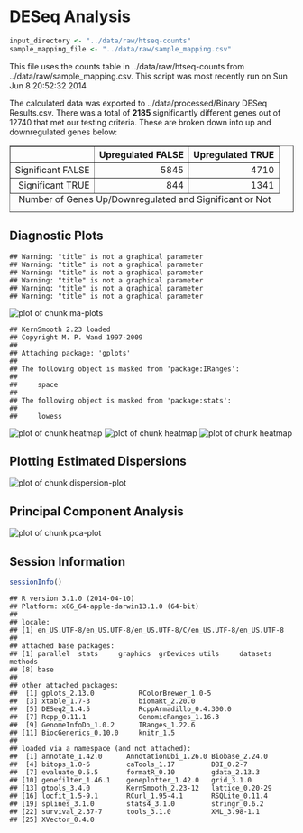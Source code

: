 DESeq Analysis
========================================================


```r
input_directory <- "../data/raw/htseq-counts"
sample_mapping_file <- "../data/raw/sample_mapping.csv"
```


This file uses the counts table in ../data/raw/htseq-counts from ../data/raw/sample_mapping.csv.  This script was most recently run on Sun Jun  8 20:52:32 2014







The calculated data was exported to ../data/processed/Binary DESeq Results.csv.  There was a total of **2185** significantly different genes out of 12740 that met our testing criteria.  These are broken down into up and downregulated genes below:

<!-- html table generated in R 3.1.0 by xtable 1.7-3 package -->
<!-- Sun Jun  8 20:54:10 2014 -->
<TABLE border=1>
<CAPTION ALIGN="bottom"> Number of Genes Up/Downregulated and Significant or Not </CAPTION>
<TR> <TH>  </TH> <TH> Upregulated FALSE </TH> <TH> Upregulated TRUE </TH>  </TR>
  <TR> <TD align="right"> Significant FALSE </TD> <TD align="right"> 5845 </TD> <TD align="right"> 4710 </TD> </TR>
  <TR> <TD align="right"> Significant TRUE </TD> <TD align="right"> 844 </TD> <TD align="right"> 1341 </TD> </TR>
   </TABLE>


Diagnostic Plots
----------------


```
## Warning: "title" is not a graphical parameter
## Warning: "title" is not a graphical parameter
## Warning: "title" is not a graphical parameter
## Warning: "title" is not a graphical parameter
## Warning: "title" is not a graphical parameter
## Warning: "title" is not a graphical parameter
```

![plot of chunk ma-plots](figure/ma-plots.png) 



```
## KernSmooth 2.23 loaded
## Copyright M. P. Wand 1997-2009
## 
## Attaching package: 'gplots'
## 
## The following object is masked from 'package:IRanges':
## 
##     space
## 
## The following object is masked from 'package:stats':
## 
##     lowess
```

![plot of chunk heatmap](figure/heatmap1.png) ![plot of chunk heatmap](figure/heatmap2.png) ![plot of chunk heatmap](figure/heatmap3.png) 


Plotting Estimated Dispersions
-------------------------------
![plot of chunk dispersion-plot](figure/dispersion-plot.png) 



Principal Component Analysis
------------------------------

![plot of chunk pca-plot](figure/pca-plot.png) 



Session Information
-------------------


```r
sessionInfo()
```

```
## R version 3.1.0 (2014-04-10)
## Platform: x86_64-apple-darwin13.1.0 (64-bit)
## 
## locale:
## [1] en_US.UTF-8/en_US.UTF-8/en_US.UTF-8/C/en_US.UTF-8/en_US.UTF-8
## 
## attached base packages:
## [1] parallel  stats     graphics  grDevices utils     datasets  methods  
## [8] base     
## 
## other attached packages:
##  [1] gplots_2.13.0           RColorBrewer_1.0-5     
##  [3] xtable_1.7-3            biomaRt_2.20.0         
##  [5] DESeq2_1.4.5            RcppArmadillo_0.4.300.0
##  [7] Rcpp_0.11.1             GenomicRanges_1.16.3   
##  [9] GenomeInfoDb_1.0.2      IRanges_1.22.6         
## [11] BiocGenerics_0.10.0     knitr_1.5              
## 
## loaded via a namespace (and not attached):
##  [1] annotate_1.42.0      AnnotationDbi_1.26.0 Biobase_2.24.0      
##  [4] bitops_1.0-6         caTools_1.17         DBI_0.2-7           
##  [7] evaluate_0.5.5       formatR_0.10         gdata_2.13.3        
## [10] genefilter_1.46.1    geneplotter_1.42.0   grid_3.1.0          
## [13] gtools_3.4.0         KernSmooth_2.23-12   lattice_0.20-29     
## [16] locfit_1.5-9.1       RCurl_1.95-4.1       RSQLite_0.11.4      
## [19] splines_3.1.0        stats4_3.1.0         stringr_0.6.2       
## [22] survival_2.37-7      tools_3.1.0          XML_3.98-1.1        
## [25] XVector_0.4.0
```

